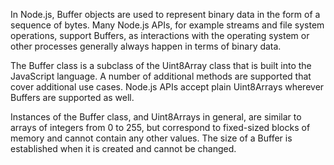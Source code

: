 In Node.js, Buffer objects are used to represent binary data in the form of a sequence of bytes. Many Node.js APIs, for example streams and file system operations, support Buffers, as interactions with the operating system or other processes generally always happen in terms of binary data.

The Buffer class is a subclass of the Uint8Array class that is built into the JavaScript language. A number of additional methods are supported that cover additional use cases. Node.js APIs accept plain Uint8Arrays wherever Buffers are supported as well.

Instances of the Buffer class, and Uint8Arrays in general, are similar to arrays of integers from 0 to 255, but correspond to fixed-sized blocks of memory and cannot contain any other values. The size of a Buffer is established when it is created and cannot be changed.
